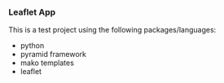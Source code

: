 ### Leaflet App

This is a test project using the following packages/languages:

  * python
  * pyramid framework
  * mako templates
  * leaflet



